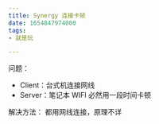 ```yaml
---
title: Synergy 连接卡顿
date: 1654847974000
tags:
- 就是玩

---
```

问题：
* Client：台式机连接网线
* Server：笔记本 WIFI
必然用一段时间卡顿

解决方法：
都用网线连接，原理不详